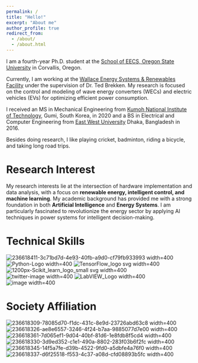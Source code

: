 ```yaml
---
permalink: /
title: "Hello!"
excerpt: "About me"
author_profile: true
redirect_from: 
  - /about/
  - /about.html
---
```


I am a fourth-year Ph.D. student at the [School of EECS, Oregon State University](https://eecs.oregonstate.edu/) in Corvallis, Oregon. 

Currently, I am working at the [Wallace Energy Systems & Renewables Facility](https://wesrf.engr.oregonstate.edu/) under the supervision of Dr. Ted Brekken. My research is focused on the control and modeling of wave energy converters (WECs) and electric vehicles (EVs) for optimizing efficient power consumption. 

I received an MS in Mechanical Engineering from [Kumoh National Institute of Technology](https://eng.kumoh.ac.kr/eng/index.do), Gumi, South Korea, in 2020 and a BS in Electrical and Computer Engineering from [East West University](https://www.ewubd.edu/) Dhaka, Bangladesh in 2016.

Besides doing research, I like playing cricket, badminton, riding a bicycle, and taking long road trips. 

Research Interest
==================

My research interests lie at the intersection of hardware implementation and data analysis, with a focus on **renewable energy, intelligent control, and machine learning**. My academic background has provided me with a strong foundation in both **Artificial Intelligence** and **Energy Systems**. I am particularly fascinated to revolutionize the energy sector by applying AI techniques in power systems for intelligent decision-making.

<!---
I am passionate about modeling, building, and testing electrical systems and understanding their behavior under a wide range of operating conditions. Through my work, I aim to develop innovative solutions that can improve the performance, efficiency, and sustainability of energy systems. 
-->

Technical Skills
================

![236618411-3c71bd7d-4e93-40fb-a9d0-cf79fb933993 width=400](https://user-images.githubusercontent.com/116129150/236618696-7dc5f89c-6359-461c-8524-4ebc73904784.png)
![Python-Logo width=400](https://user-images.githubusercontent.com/116129150/236619113-2e36adc8-83d7-4cee-acb2-fa6b5da6850c.png)
![TensorFlow_logo svg width=400](https://user-images.githubusercontent.com/116129150/236619135-c948591e-8086-420b-a9d1-e8425553d422.png)
![1200px-Scikit_learn_logo_small svg width=400](https://user-images.githubusercontent.com/116129150/236619141-56168627-fd86-45c8-a448-0f389cce690b.png)
![twitter-image width=400](https://user-images.githubusercontent.com/116129150/236619157-ec98cd03-3e17-4e01-aa4a-caeb664feec6.jpg)
![LabVIEW_Logo width=400](https://user-images.githubusercontent.com/116129150/236619171-56f0b1d6-6029-43c5-a521-56f41b179c76.jpg)
![image width=400](https://user-images.githubusercontent.com/116129150/236618952-308f9da4-cd0f-4b98-9913-dde706aff68e.png)



Society Affiliation
===================

![236618309-78085d70-f1dc-431c-8e9d-23726abd63c8 width=400](https://user-images.githubusercontent.com/116129150/236618725-f5dadf4c-accf-47cc-953f-f87d882b8868.png)
![236618326-ae8e6557-3246-4f24-b7aa-9885077d7e00 width=400](https://user-images.githubusercontent.com/116129150/236618729-c0675d2c-15b8-4354-97dc-7dc914b8d91e.png)
![236618361-7d065ef1-9d04-40bf-81d6-1e8fdb8f5cd4 width=400](https://user-images.githubusercontent.com/116129150/236618733-90761363-dfbc-45e6-8436-e767d2180981.png)
![236618330-3d9ed352-c1e1-490a-8802-283f03b6f2fc width=400](https://user-images.githubusercontent.com/116129150/236618738-7a512ef0-582a-4a73-ab24-55807a71a8e6.png)
![236618345-14f5a7fe-d39b-4522-9fd0-a5dbfe4a76f0 width=400](https://user-images.githubusercontent.com/116129150/236618742-f7deaf8f-df53-4769-a5cf-a632dfb328db.png)
![236618337-d6f25518-f553-4c37-a08d-cfd08893b5fc width=400](https://user-images.githubusercontent.com/116129150/236618747-db3564df-2c94-4b2a-9f6b-bde29c4b9bbe.png)

